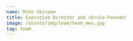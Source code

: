 ```yaml
---
name: Mike Skirpan
title: Executive Director and <br>Co-Founder
image: /assets/img/team/team_mws.jpg
tag: team
---
```

